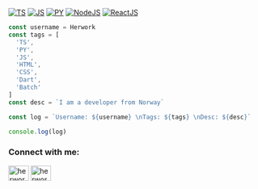 [![TS](https://img.shields.io/static/v1?label=&message=TypeScript&color=blue&logo=typescript&logoColor=FFFFFF)](https://en.wikipedia.org/wiki/TypeScript)
[![JS](https://img.shields.io/static/v1?label=&message=JavaScript&color=yellow&logo=javascript&logoColor=FFFFFF)](https://developer.mozilla.org/en-US/docs/Web/JavaScript/About_JavaScript)
[![PY](https://img.shields.io/static/v1?label=&message=Python&color=blue&logo=python&logoColor=FFFFFF)](https://www.python.org/doc/essays/blurb/)
[![NodeJS](https://img.shields.io/static/v1?label=&message=NodeJS&color=lime&logo=node.js&logoColor=FFFFFF)](https://nodejs.org/en/about/)
[![ReactJS](https://img.shields.io/static/v1?label=&message=ReactJS&color=blue&logo=reacts&logoColor=FFFFFF)](https://reactjs.org)
```JavaScript
const username = Herwork
const tags = [
  'TS',
  'PY',
  'JS',
  'HTML',
  'CSS',
  'Dart',
  'Batch'
]
const desc = `I am a developer from Norway`

const log = `Username: ${username} \nTags: ${tags} \nDesc: ${desc}`

console.log(log)
```
<h3 align="left">Connect with me:</h3>
<p align="left">
<a href="https://twitter.com/herwork_dev" target="blank"><img align="center" src="https://raw.githubusercontent.com/rahuldkjain/github-profile-readme-generator/master/src/images/icons/Social/twitter.svg" alt="herwork06" height="30" width="40" /></a>
<a href="https://www.youtube.com/c/herwork06" target="blank"><img align="center" src="https://raw.githubusercontent.com/rahuldkjain/github-profile-readme-generator/master/src/images/icons/Social/youtube.svg" alt="herwork06" height="30" width="40" /></a>
</p>

